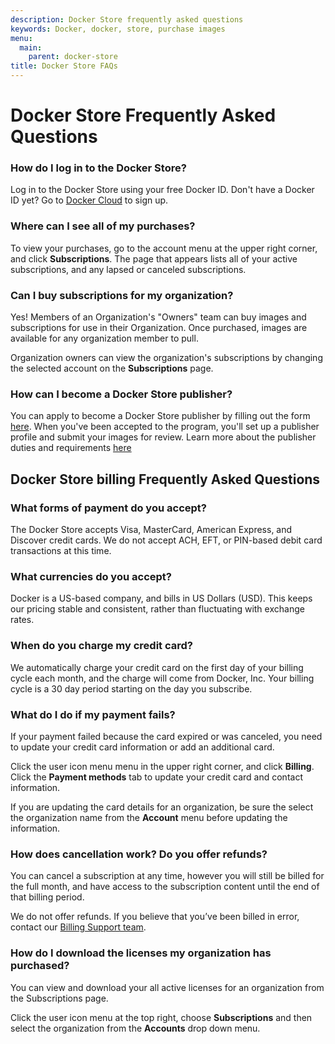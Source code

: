 ```yaml
---
description: Docker Store frequently asked questions
keywords: Docker, docker, store, purchase images
menu:
  main:
    parent: docker-store
title: Docker Store FAQs
---
```


# Docker Store Frequently Asked Questions

### How do I log in to the Docker Store?

Log in to the Docker Store using your free Docker ID. Don't have a Docker ID yet? Go to [Docker Cloud](https://cloud.docker.com/) to sign up.

### Where can I see all of my purchases?

To view your purchases, go to the account menu at the upper right corner, and
click **Subscriptions**. The page that appears lists all of your active
subscriptions, and any lapsed or canceled subscriptions.

### Can I buy subscriptions for my organization?

Yes! Members of an Organization's "Owners" team can buy images and subscriptions
for use in their Organization. Once purchased, images are available for any
organization member to pull.

Organization owners can view the organization's subscriptions by changing the
selected account on the **Subscriptions** page.

### How can I become a Docker Store publisher?

You can apply to become a Docker Store publisher by filling out
the form [here](https://store.docker.com/publisher/signup). When you've been
accepted to the program, you'll set up a publisher profile and submit your
images for review. Learn more about the publisher duties and requirements
[here](https://success.docker.com/Store)

## Docker Store billing Frequently Asked Questions

### What forms of payment do you accept?

The Docker Store accepts Visa, MasterCard, American Express, and Discover credit
cards. We do not accept ACH, EFT, or PIN-based debit card transactions at this
time.

### What currencies do you accept?

Docker is a US-based company, and bills in US Dollars (USD). This keeps our
pricing stable and consistent, rather than fluctuating with exchange rates.

### When do you charge my credit card?

We automatically charge your credit card on the first day of your billing cycle
each month, and the charge will come from Docker, Inc. Your billing cycle is a
30 day period starting on the day you subscribe.

### What do I do if my payment fails?

If your payment failed because the card expired or was canceled, you need to
update your credit card information or add an additional card.

Click the user icon menu menu in the upper right corner, and click
**Billing**. Click the **Payment methods** tab to update your credit card and
contact information.

If you are updating the card details for an organization, be sure the select the
organization name from the **Account** menu before updating the information.

### How does cancellation work? Do you offer refunds?

You can cancel a subscription at any time, however you will still be billed
for the full month, and have access to the subscription content until the end of
that billing period.

We do not offer refunds. If you believe that you’ve been billed in error,
contact our [Billing Support team](mailto:billing@docker.com).

### How do I download the licenses my organization has purchased?

You can view and download your all active licenses for an organization from the
Subscriptions page.

Click the user icon menu at the top right, choose **Subscriptions** and then
select the organization from the **Accounts** drop down menu.